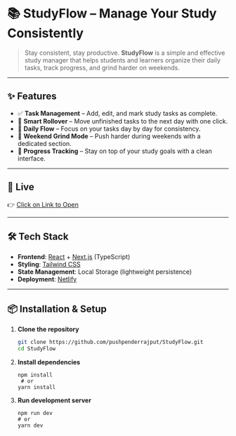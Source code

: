 # 📚 StudyFlow – Manage Your Study Consistently  

> Stay consistent, stay productive. **StudyFlow** is a simple and effective study manager that helps students and learners organize their daily tasks, track progress, and grind harder on weekends.  



---

## ✨ Features  

- ✅ **Task Management** – Add, edit, and mark study tasks as complete.  
- 🔄 **Smart Rollover** – Move unfinished tasks to the next day with one click.  
- 📅 **Daily Flow** – Focus on your tasks day by day for consistency.  
- 💪 **Weekend Grind Mode** – Push harder during weekends with a dedicated section.  
- 🎯 **Progress Tracking** – Stay on top of your study goals with a clean interface.  

---

## 🚀 Live

👉 [Click on Link to Open](https://consistencyflow.netlify.app/)  

---

## 🛠️ Tech Stack  

- **Frontend**: [React](https://reactjs.org/) + [Next.js](https://nextjs.org/) (TypeScript)  
- **Styling**: [Tailwind CSS](https://tailwindcss.com/)  
- **State Management**: Local Storage (lightweight persistence)  
- **Deployment**: [Netlify](https://www.netlify.com/)  

---

## 📦 Installation & Setup  

1. **Clone the repository**  

    ```bash
    git clone https://github.com/pushpenderrajput/StudyFlow.git
    cd StudyFlow
    ```

2. **Install dependencies**
   ```
   npm install
    # or
   yarn install
   ```
3. **Run development server**
   ```
   npm run dev
   # or
   yarn dev

   ```
